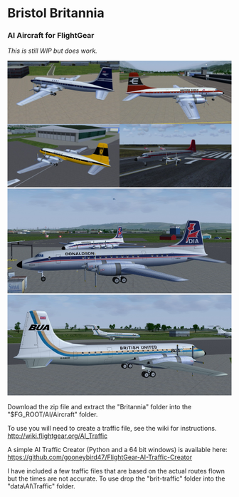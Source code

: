 # Bristol Britannia
### AI Aircraft for FlightGear

*This is still WIP but does work.*

![Britannia](screenshots/brit-1.jpg)
![Britannia](screenshots/brit-2.jpg)
![Britannia](screenshots/brit-3.jpg)

Download the zip file and extract the "Britannia" folder into the "$FG_ROOT/AI/Aircraft" folder.

To use you will need to create a traffic file, see the wiki for instructions.
 http://wiki.flightgear.org/AI_Traffic

A simple AI Traffic Creator (Python and a 64 bit windows) is available here: 
https://github.com/gooneybird47/FlightGear-AI-Traffic-Creator

I have included a few traffic files that are based on the actual routes flown but the times are not accurate. 
To use drop the "brit-traffic" folder into the "data\AI\Traffic\" folder.